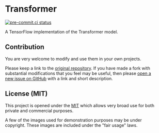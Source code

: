 <!--
 Copyright (c) 2022 Victor I. Afolabi

 This software is released under the MIT License.
 https://opensource.org/licenses/MIT
-->

# Transformer

[![pre-commit.ci status](https://results.pre-commit.ci/badge/github/victor-iyi/transformer/main.svg)](https://results.pre-commit.ci/latest/github/victor-iyi/transformer/main)

A TensorFlow implementation of the Transformer model.

## Contribution

You are very welcome to modify and use them in your own projects.

Please keep a link to the [original repository]. If you have made a fork with
substantial modifications that you feel may be useful, then please [open a new
issue on GitHub][issues] with a link and short description.

## License (MIT)

This project is opened under the [MIT][license] which allows very
broad use for both private and commercial purposes.

A few of the images used for demonstration purposes may be under copyright.
These images are included under the "fair usage" laws.

[original repository]: https://github.com/victor-iyi/transformer
[issues]: https://github.com/victor-iyi/transformer/issues
[license]: ./LICENSE
